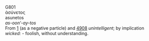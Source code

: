 G801  
ἀσύνετος  
asunetos  
*as-oon‘-ay-tos*  
From [1](g0001) (as a negative particle) and [4908](g4908)
*unintelligent*; by implication *wicked:* - foolish, without
understanding.  

